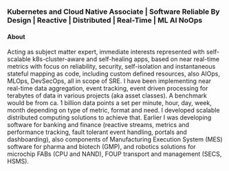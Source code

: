 
### Kubernetes and Cloud Native Associate | Software Reliable By Design | Reactive | Distributed | Real-Time | ML AI NoOps

#### About

Acting as subject matter expert, immediate interests represented with self-scalable k8s-cluster-aware and self-healing apps, based on near real-time metrics with focus on reliability, security, self-isolation and instantaneous stateful mapping as code, including custom defined resources, also AIOps, MLOps, DevSecOps, all in scope of SRE. I have been implementing near real-time data aggregation, event tracking, event driven processing for terabytes of data in various projects (aka asset classes). A benchmark would be from ca. 1 billion data points a set per minute, hour, day, week, month depending on type of metric, format and need. I developed scalable distributed computing solutions to achieve that. Earlier I was developing software for banking and finance (reactive streams, metrics and performance tracking, fault tolerant event handling, portals and dashboarding), also components of Manufacturing Execution System (MES) software for pharma and biotech (GMP), and robotics solutions for microchip FABs (CPU and NAND), FOUP transport and management (SECS, HSMS).

